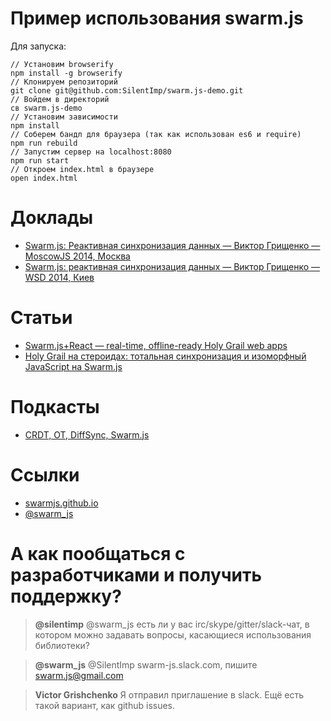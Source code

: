 # Пример использования swarm.js

Для запуска:

    // Установим browserify
    npm install -g browserify
    // Клонируем репозиторий
    git clone git@github.com:SilentImp/swarm.js-demo.git
    // Войдем в директорий
    св swarm.js-demo
    // Установим зависимости
    npm install
    // Соберем бандл для браузера (так как использован es6 и require)
    npm run rebuild
    // Запустим сервер на localhost:8080
    npm run start
    // Откроем index.html в браузере
    open index.html

# Доклады

* [Swarm.js: Реактивная синхронизация данных — Виктор Грищенко — MoscowJS 2014, Москва](https://www.youtube.com/watch?v=uyZKWyciSXY)
* [Swarm.js: реактивная синхронизация данных — Виктор Грищенко — WSD 2014, Киев](https://youtu.be/t8Td3Oq47yE?t=22981)

# Статьи

* [Swarm.js+React — real-time, offline-ready Holy Grail web apps](http://swarmjs.github.io/articles/todomvc/)
* [Holy Grail на стероидах: тотальная синхронизация и изоморфный JavaScript на Swarm.js](http://habrahabr.ru/company/swarm/blog/238785/)

# Подкасты

* [CRDT, OT, DiffSync, Swarm.js](http://radiojs.ru/tag/swarm-js/)

# Ссылки

* [swarmjs.github.io](http://swarmjs.github.io/)
* [@swarm_js](https://twitter.com/swarm_js)

# А как пообщаться с разработчиками и получить поддержку?

> **@silentimp**
> @swarm_js есть ли у вас irc/skype/gitter/slack-чат, в котором можно задавать вопросы, касающиеся использования библиотеки?

> **@swarm_js**
> @SilentImp swarm-js.slack.com, пишите swarm.js@gmail.com

> **Victor Grishchenko**
> Я отправил приглашение в slack.
> Ещё есть такой вариант, как github issues.
